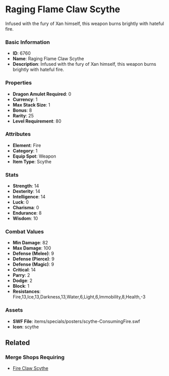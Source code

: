 # Raging Flame Claw Scythe

Infused with the fury of Xan himself, this weapon burns brightly with hateful fire.

### Basic Information

- **ID**: 6760
- **Name**: Raging Flame Claw Scythe
- **Description**: Infused with the fury of Xan himself, this weapon burns brightly with hateful fire.

### Properties

- **Dragon Amulet Required**: 0
- **Currency**: 1
- **Max Stack Size**: 1
- **Bonus**: 8
- **Rarity**: 25
- **Level Requirement**: 80

### Attributes

- **Element**: Fire
- **Category**: 1
- **Equip Spot**: Weapon
- **Item Type**: Scythe

### Stats

- **Strength**: 14
- **Dexterity**: 14
- **Intelligence**: 14
- **Luck**: 0
- **Charisma**: 0
- **Endurance**: 8
- **Wisdom**: 10

### Combat Values

- **Min Damage**: 82
- **Max Damage**: 100
- **Defense (Melee)**: 9
- **Defense (Pierce)**: 9
- **Defense (Magic)**: 9
- **Critical**: 14
- **Parry**: 2
- **Dodge**: 2
- **Block**: 1
- **Resistances**: Fire,13,Ice,13,Darkness,13,Water,6,Light,6,Immobility,8,Health,-3

### Assets

- **SWF File**: items/specials/posters/scythe-ConsumingFire.swf
- **Icon**: scythe

## Related

### Merge Shops Requiring

- [Fire Claw Scythe](../merge-shops/107-fire-claw-scythe.md)

